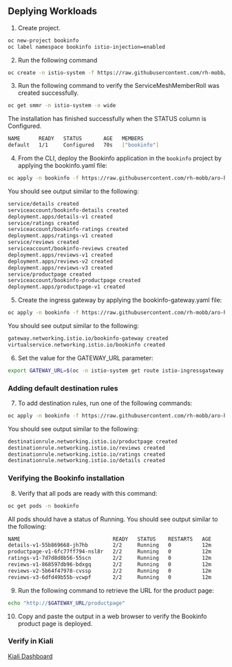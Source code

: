 ## Deplying Workloads
1. Create project.
```bash
oc new-project bookinfo
oc label namespace bookinfo istio-injection=enabled
```
2. Run the following command 
```bash
oc create -n istio-system -f https://raw.githubusercontent.com/rh-mobb/aro-hackathon-content/main/aro-content/assets/servicemeshmemberroll-default.yaml
```
3. Run the following command to verify the ServiceMeshMemberRoll was created successfully.
```bash
oc get smmr -n istio-system -o wide
```
The installation has finished successfully when the STATUS column is Configured.
```bash
NAME      READY   STATUS       AGE   MEMBERS
default   1/1     Configured   70s   ["bookinfo"]
```
4. From the CLI, deploy the Bookinfo application in the `bookinfo` project by applying the bookinfo.yaml file:
```bash
oc apply -n bookinfo -f https://raw.githubusercontent.com/rh-mobb/aro-hackathon-content/main/aro-content/assets/bookinfo.yaml
```
You should see output similar to the following:
```bash
service/details created
serviceaccount/bookinfo-details created
deployment.apps/details-v1 created
service/ratings created
serviceaccount/bookinfo-ratings created
deployment.apps/ratings-v1 created
service/reviews created
serviceaccount/bookinfo-reviews created
deployment.apps/reviews-v1 created
deployment.apps/reviews-v2 created
deployment.apps/reviews-v3 created
service/productpage created
serviceaccount/bookinfo-productpage created
deployment.apps/productpage-v1 created
```
5. Create the ingress gateway by applying the bookinfo-gateway.yaml file:
```bash
oc apply -n bookinfo -f https://raw.githubusercontent.com/rh-mobb/aro-hackathon-content/main/aro-content/assets/bookinfo-gateway.yaml
```
You should see output similar to the following:
```bash
gateway.networking.istio.io/bookinfo-gateway created
virtualservice.networking.istio.io/bookinfo created
```
6. Set the value for the GATEWAY_URL parameter:
```bash
export GATEWAY_URL=$(oc -n istio-system get route istio-ingressgateway -o jsonpath='{.spec.host}')
```
### Adding default destination rules
7. To add destination rules, run one of the following commands:
```bash
oc apply -n bookinfo -f https://raw.githubusercontent.com/rh-mobb/aro-hackathon-content/main/aro-content/assets/destination-rule-all.yaml
```
You should see output similar to the following:
```bash
destinationrule.networking.istio.io/productpage created
destinationrule.networking.istio.io/reviews created
destinationrule.networking.istio.io/ratings created
destinationrule.networking.istio.io/details created
```
### Verifying the Bookinfo installation
8. Verify that all pods are ready with this command:
```bash
oc get pods -n bookinfo
```
All pods should have a status of Running. You should see output similar to the following:
```bash
NAME                              READY   STATUS    RESTARTS   AGE
details-v1-55b869668-jh7hb        2/2     Running   0          12m
productpage-v1-6fc77ff794-nsl8r   2/2     Running   0          12m
ratings-v1-7d7d8d8b56-55scn       2/2     Running   0          12m
reviews-v1-868597db96-bdxgq       2/2     Running   0          12m
reviews-v2-5b64f47978-cvssp       2/2     Running   0          12m
reviews-v3-6dfd49b55b-vcwpf       2/2     Running   0          12m
```
9. Run the following command to retrieve the URL for the product page:
```bash
echo "http://$GATEWAY_URL/productpage"
```
10. Copy and paste the output in a web browser to verify the Bookinfo product page is deployed.

### Verify in Kiali
 [Kiali Dashboard](https://github.com/rh-mobb/aro-hackathon-content/blob/main/aro-content/service-meshv2/access_kiali_dashboard.md)
